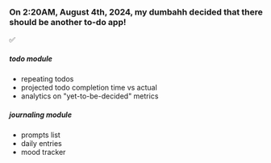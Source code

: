 ### On 2:20AM, August 4th, 2024, my dumbahh decided that there should be another to-do app!

✅

##### todo module

- repeating todos
- projected todo completion time vs actual
- analytics on "yet-to-be-decided" metrics

##### journaling module

- prompts list
- daily entries
- mood tracker
